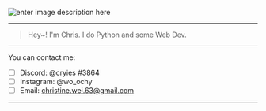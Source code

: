 
![enter image description here](https://i.pinimg.com/originals/0e/79/8f/0e798f91138755ce7386df586f6feb3b.gif)

-------------------------------------------------------------------
>Hey~!
>I'm Chris. 
>I do Python and some Web Dev.
-------------------------------------------------------------------
You can contact me:
 - [ ] Discord: @cryies #3864
 - [ ] Instagram: @wo_ochy
 - [ ] Email: christine.wei.63@gmail.com
-------------------------------------------------------------------
